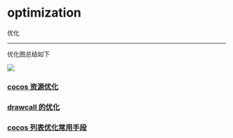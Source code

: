 # optimization
优化

------

优化图总结如下

![](/Users/joy/Documents/GitHub/optimization/1.png)

### [cocos 资源优化](https://github.com/sanzhixiong1986/optimization/blob/main/README1.md)

### [drawcall 的优化](https://github.com/sanzhixiong1986/optimization/blob/main/README2.md)

### [cocos 列表优化常用手段](https://www.cnblogs.com/xyptechnology/p/13212704.html)

